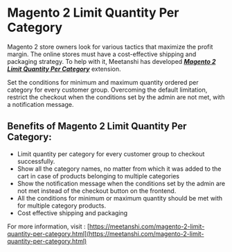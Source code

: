 # Magento 2 Limit Quantity Per Category

Magento 2 store owners look for various tactics that maximize the profit margin. The online stores must have a cost-effective shipping and packaging strategy. To help with it, Meetanshi has developed [***Magento 2 Limit Quantity Per Category***](https://meetanshi.com/magento-2-limit-quantity-per-category.html) extension.

Set the conditions for minimum and maximum quantity ordered per category for every customer group. Overcoming the default limitation, restrict the checkout when the conditions set by the admin are not met, with a notification message.

## Benefits of Magento 2 Limit Quantity Per Category: ##
* Limit quantity per category for every customer group to checkout successfully.
* Show all the category names, no matter from which it was added to the cart in case of products belonging to multiple categories
* Show the notification message when the conditions set by the admin are not met instead of the checkout button on the frontend.
* All the conditions for minimum or maximum quantity should be met with for multiple category products.
* Cost effective shipping and packaging

For more information, visit : [https://meetanshi.com/magento-2-limit-quantity-per-category.html](https://meetanshi.com/magento-2-limit-quantity-per-category.html)
